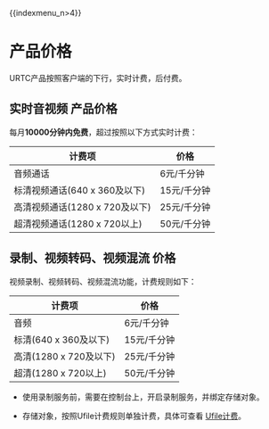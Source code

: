 {{indexmenu_n>4}}

# 产品价格

URTC产品按照客户端的下行，实时计费，后付费。  

## 实时音视频 产品价格

每月**10000分钟内免费**，超过按照以下方式实时计费：

|计费项                               | 价格                                                              |
|-------------------------------------|------------------------------------------------------------------|
|音频通话                              | 6元/千分钟                                                        |
|标清视频通话(640 x 360及以下)          | 15元/千分钟                                                       |
|高清视频通话(1280 x 720及以下)         | 25元/千分钟                                                       |
|超清视频通话(1280 x 720以上)           | 50元/千分钟                                                       |

## 录制、视频转码、视频混流 价格

视频录制、视频转码、视频混流功能，计费规则如下：
 

|计费项                           | 价格                                                                  |
|--------------------------------|-----------------------------------------------------------------------|
|音频                            | 6元/千分钟                                                              |
|标清(640 x 360及以下)            | 15元/千分钟                                                             |
|高清(1280 x 720及以下)           | 25元/千分钟                                                             |
|超清(1280 x 720以上)             | 50元/千分钟                                                             |
 
 - 使用录制服务前，需要在控制台上，开启录制服务，并绑定存储对象。
 
 - 存储对象，按照Ufile计费规则单独计费，具体可查看 [Ufile计费](https://docs.ucloud.cn/storage_cdn/ufile/bill/new)。
 
